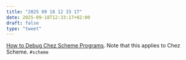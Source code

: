```yaml
---
title: "2025 09 18 12 33 17"
date: 2025-09-18T12:33:17+02:00
draft: false
type: "tweet"
---
```

[How to Debug Chez Scheme Programs](https://www.scheme.com/debug/debug.html). Note that this applies to Chez Scheme. `#scheme`

